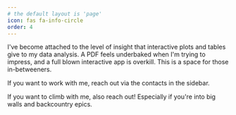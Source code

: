 ```yaml
---
# the default layout is 'page'
icon: fas fa-info-circle
order: 4
---
```


I've become attached to the level of insight that interactive plots and tables give to my data analysis. A PDF feels underbaked when I'm trying to impress, and a full blown interactive app is overkill. This is a space for those in-betweeners.

If you want to work with me, reach out via the contacts in the sidebar.

If you want to climb with me, also reach out! Especially if you're into big walls and backcountry epics.
